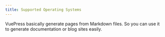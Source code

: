 ```yaml
---
title: Supported Operating Systems
---
```


VuePress basically generate pages from Markdown files. So you can use it to generate documentation or blog sites easily.
